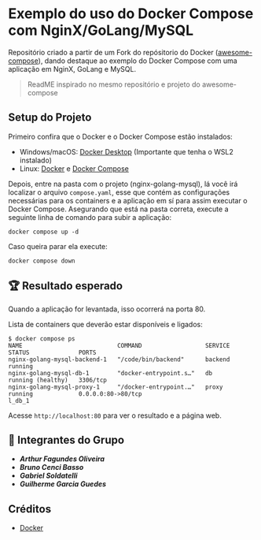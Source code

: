 # Exemplo do uso do Docker Compose com NginX/GoLang/MySQL

Repositório criado a partir de um Fork do repósitorio do Docker ([awesome-compose](https://github.com/docker/awesome-compose)), dando destaque ao exemplo do Docker Compose com uma aplicação em NginX, GoLang e MySQL.

> ReadME inspirado no mesmo repositório e projeto do awesome-compose

## Setup do Projeto

Primeiro confira que o Docker e o Docker Compose estão instalados:

-   Windows/macOS:
    [Docker Desktop](https://www.docker.com/get-started) (Importante que tenha o WSL2 instalado)
-   Linux: [Docker](https://www.docker.com/get-started) e
    [Docker Compose](https://github.com/docker/compose)

Depois, entre na pasta com o projeto (nginx-golang-mysql), lá você irá localizar o arquivo `compose.yaml`,
esse que contém as configurações necessárias para os containers e a aplicação em sí para assim executar o Docker Compose.
Asegurando que está na pasta correta, execute a seguinte linha de comando para subir a aplicação:

```console
docker compose up -d
```

Caso queira parar ela execute:

```console
docker compose down
```

## 🏆 Resultado esperado

Quando a aplicação for levantada, isso ocorrerá na porta 80.

Lista de containers que deverão estar disponíveis e ligados:

```console
$ docker compose ps
NAME                           COMMAND                  SERVICE             STATUS              PORTS
nginx-golang-mysql-backend-1   "/code/bin/backend"      backend             running
nginx-golang-mysql-db-1        "docker-entrypoint.s…"   db                  running (healthy)   3306/tcp
nginx-golang-mysql-proxy-1     "/docker-entrypoint.…"   proxy               running             0.0.0.0:80->80/tcp
l_db_1
```

Acesse `http://localhost:80` para ver o resultado e a página web.


## 👥 Integrantes do Grupo

-   **_Arthur Fagundes Oliveira_**
-   **_Bruno Cenci Basso_**
-   **_Gabriel Soldatelli_**
-   **_Guilherme Garcia Guedes_**

## Créditos
-  [Docker](https://github.com/docker/awesome-compose)
